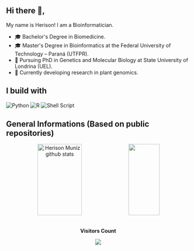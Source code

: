 ## Hi there 👋,
My name is Herison! I am a Bioinformatician.

* 🎓 Bachelor's Degree in Biomedicine.
* 🎓 Master's Degree in Bioinformatics at the Federal University of Technology – Paraná (UTFPR).
* 📖 Pursuing PhD in Genetics and Molecular Biology at State University of Londrina (UEL).
* 🧬 Currently developing research in plant genomics.

## I build with
<div style="display: inline_block">
<img align="center" alt="Python" src="https://img.shields.io/badge/Python-14354C?style=flat&logo=python&logoColor=white" />
<img align="center" alt="R" src="https://img.shields.io/badge/R-276DC3?style=flat&logo=r&logoColor=white" />
<img align="center" alt="Shell Script" src="https://img.shields.io/badge/Shell_Script-121011?style=flat&logo=gnu-bash&logoColor=white" />
</div>

## General Informations (Based on public repositories)
<div align="center">  
  <img width="49%" height="195px" src="https://github-readme-stats.vercel.app/api?username=herisonvlm&show_icons=true&count_private=true&hide_border=true&title_color=00bfbf&icon_color=00bfbf&text_color=c9d1d9&bg_color=0d1117" alt="Herison Muniz github stats" /> 
  <img width="41%" height="195px" src="https://github-readme-stats.vercel.app/api/top-langs/?username=herisonvlm&layout=compact&hide_border=true&title_color=00bfbf&text_color=00bfbf&bg_color=0d1117" />
</div>

<div align="center">
<br><p align="center"><b>Visitors Count</b></p>  
<p align="center"><img align="center" src="https://profile-counter.glitch.me/{herisonvlm}/count.svg" /></p> 
<br></div>
